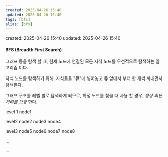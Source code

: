 ```yaml
---
created: 2025-04-26 15:40
updated: 2025-04-26 15:40
tags: [bfs]
alias: [bfs]
---
```


created: 2025-04-26 15:40
updated: 2025-04-26 15:40

#### BFS (Breadth First Search)

그래프 등을 탐색 할 때, 현재 노드에 연결된 모든 자식 노드를 우선적으로 탐색하는 알고리즘 이다.

자식 노드를 탐색하기 위해, 자식들을 "큐"에 넣어놓고 큐 앞에서 부터 한 개씩 꺼내면서 탐색한다.

그래프 구조를 레벨 별로 탐색하게 되므로, 특정 노드를 찾을 때 사용 할 경우,
*항상 최단 거리를 보장* 한다.


level 1     node1

level2      node2   node3   node4

level3      node5   node6   node7   node8

...

...



